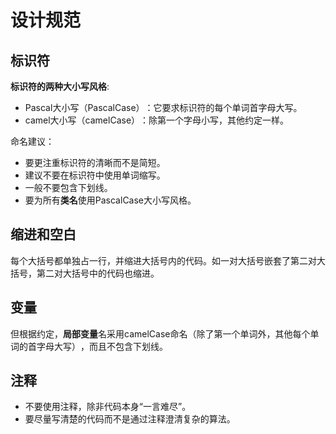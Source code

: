 # 设计规范



## 标识符

**标识符的两种大小写风格**:

* Pascal大小写（PascalCase）​：它要求标识符的每个单词首字母大写。
* camel大小写（camelCase）​：除第一个字母小写，其他约定一样。

命名建议：

* 要更注重标识符的清晰而不是简短。
* 建议不要在标识符中使用单词缩写。
* 一般不要包含下划线。
* 要为所有**类名**使用PascalCase大小写风格。



## 缩进和空白

每个大括号都单独占一行，并缩进大括号内的代码。如一对大括号嵌套了第二对大括号，第二对大括号中的代码也缩进。



## 变量

但根据约定，**局部变量**名采用camelCase命名（除了第一个单词外，其他每个单词的首字母大写）​，而且不包含下划线。



## 注释

* 不要使用注释，除非代码本身“一言难尽”​。
* 要尽量写清楚的代码而不是通过注释澄清复杂的算法。
